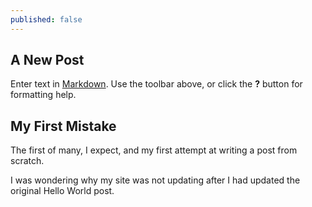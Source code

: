 ```yaml
---
published: false
---
```

## A New Post

Enter text in [Markdown](http://daringfireball.net/projects/markdown/). Use the toolbar above, or click the **?** button for formatting help.

## My First Mistake #

The first of many, I expect, and my first attempt at writing a post from scratch.


I was wondering why my site was not updating after I had updated the original Hello World post.